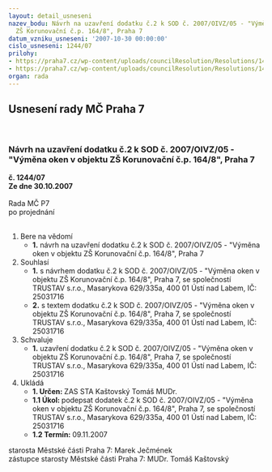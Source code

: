 ```yaml
---
layout: detail_usneseni
nazev_bodu: Návrh na uzavření dodatku č.2 k SOD č. 2007/OIVZ/05 - "Výměna oken v objektu
  ZŠ Korunovační č.p. 164/8", Praha 7
datum_vzniku_usneseni: '2007-10-30 00:00:00'
cislo_usneseni: 1244/07
prilohy:
- https://praha7.cz/wp-content/uploads/councilResolution/Resolutions/14650/52-sod_dod.%c4%8d.2.doc
- https://praha7.cz/wp-content/uploads/councilResolution/Resolutions/14650/52-doc25092007102033.pdf
organ: rada
---
```

<div id="ucUsn_pList" class="usn">
	<span><h2>Usnesení rady MČ Praha 7 </h2>
<br></span><div class="standBody">
<span><h3>Návrh na uzavření dodatku č.2 k SOD č. 2007/OIVZ/05 - "Výměna oken v objektu ZŠ Korunovační č.p. 164/8", Praha 7</h3></span><div class="center">
		<strong>č. 1244/07</strong><br>
	</div>
<div class="center">
		<strong>Ze dne 30.10.2007</strong><br><br>
	</div>Rada MČ P7<br> po projednání<br><br><ol>
<li>Bere na vědomí<ul><li>
<strong>1.</strong> návrh na uzavření dodatku č.2 k SOD č. 2007/OIVZ/05 - "Výměna oken v objektu ZŠ Korunovační č.p. 164/8", Praha 7 </li></ul>
</li>
<li>Souhlasí<ul>
<li>
<strong>1.</strong> s návrhem dodatku č.2 k SOD č. 2007/OIVZ/05 - "Výměna oken v objektu ZŠ Korunovační č.p. 164/8", Praha 7, se společností  TRUSTAV s.r.o., Masarykova 629/335a, 400 01  Ústí nad Labem, IČ: 25031716</li>
<li>
<strong>2.</strong> s textem dodatku č.2 k SOD č. 2007/OIVZ/05 - "Výměna oken v objektu ZŠ Korunovační č.p. 164/8", Praha 7, se společností  TRUSTAV s.r.o., Masarykova 629/335a, 400 01  Ústí nad Labem, IČ: 25031716 </li>
</ul>
</li>
<li>Schvaluje<ul><li>
<strong>1.</strong> uzavření dodatku č.2 k SOD č. 2007/OIVZ/05 - "Výměna oken v objektu ZŠ Korunovační č.p. 164/8", Praha 7, se společností  TRUSTAV s.r.o., Masarykova 629/335a, 400 01  Ústí nad Labem, IČ: 25031716       </li></ul>
</li>
<li>Ukládá<ul>
<li>
<strong>1. Určen: </strong>ZAS STA Kaštovský Tomáš MUDr.</li>
<li>
<strong>1.1 Úkol: </strong>podepsat dodatek č.2 k SOD č. 2007/OIVZ/05 - "Výměna oken v objektu ZŠ Korunovační č.p. 164/8", Praha 7, se společností  TRUSTAV s.r.o., Masarykova 629/335a, 400 01  Ústí nad Labem, IČ: 25031716</li>
<li>
<strong>1.2 Termín: </strong>09.11.2007</li>
</ul>
</li>
</ol>starosta Městské části Praha 7: Marek Ječmének<br>zástupce starosty Městské části Praha 7: MUDr. Tomáš Kaštovský 
</div>
</div>